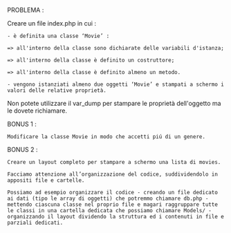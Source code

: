 PROBLEMA :

Creare un file index.php in cui :

    - è definita una classe ‘Movie’ :

    => all'interno della classe sono dichiarate delle variabili d'istanza;

    => all'interno della classe è definito un costruttore;

    => all'interno della classe è definito almeno un metodo.

    - vengono istanziati almeno due oggetti ‘Movie’ e stampati a schermo i valori delle relative proprietà. 

Non potete utilizzare il var_dump per stampare le proprietà dell'oggetto ma le dovete richiamare.


BONUS 1 : 

    Modificare la classe Movie in modo che accetti piú di un genere.

BONUS 2 :
    
    Creare un layout completo per stampare a schermo una lista di movies. 

    Facciamo attenzione all’organizzazione del codice, suddividendolo in appositi file e cartelle. 

    Possiamo ad esempio organizzare il codice - creando un file dedicato ai dati (tipo le array di oggetti) che potremmo chiamare db.php - mettendo ciascuna classe nel proprio file e magari raggruppare tutte le classi in una cartella dedicata che possiamo chiamare Models/ - organizzando il layout dividendo la struttura ed i contenuti in file e parziali dedicati.